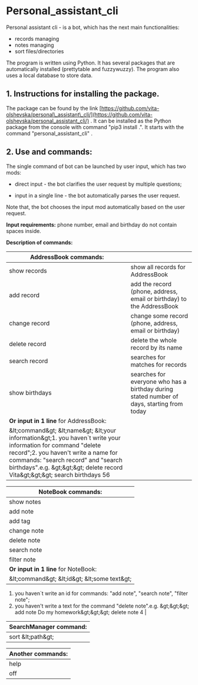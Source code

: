 # **Personal\_assistant\_cli**

Personal assistant cli - is a bot, which has the next main functionalities:

- records managing
- notes managing
- sort files/directories

The program is written using Python. It has several packages that are automatically installed (prettytable and fuzzywuzzy). The program also uses a local database to store data.

## 1. Instructions for installing the package.

The package can be found by the link [https://github.com/vita-olshevska/personal\_assistant\_cli/](https://github.com/vita-olshevska/personal_assistant_cli/) .
It can be installed as the Python package from the console with command &quot;pip3 install .&quot;. It starts with the command &quot;personal\_assistant\_cli&quot; .

## 2. Use and commands:

The single command of bot can be launched by user input, which has two mods:

- direct input - the bot clarifies the user request by multiple questions;

- input in a single line - the bot automatically parses the user request.

Note that, the bot chooses the input mod automatically based on the user request.

**Input requirements:**
   phone number, email and birthday do not contain spaces inside.

**Description of commands:**

| **AddressBook commands:** | |
| --- |:---   |
| show records | show all records for AddressBook |
| add record | add the record (phone, address, email or birthday) to the AddressBook |
| change record | change some record (phone, address, email or birthday) |
| delete record | delete the whole record by its name |
| search record | searches for matches for records |
| show birthdays | searches for everyone who has a birthday during stated number of days, starting from today |
| **Or input in 1 line** for AddressBook: |
| \&lt;command\&gt; \&lt;name\&gt; \&lt;your information\&gt;1. you haven`t write your information for command &quot;delete record&quot;;2. you haven&#39;t write a name for commands: &quot;search record&quot; and &quot;search birthdays&quot;.e.g. \&gt;\&gt;\&gt; delete record Vita\&gt;\&gt;\&gt; search birthdays 56 |

| **NoteBook commands:** |
| --- |
| show notes | show all notes for NoteBook |
| add note | add the note to the NoteBook |
| add tag | add tag to an existing note |
| change note | change the note for its id from the table |
| delete note | delete the whole note by its id |
| search note | searches for matches for notes |
| filter note | searches for matches for tags |
| **Or input in 1 line** for NoteBook: |
| \&lt;command\&gt; \&lt;id\&gt; \&lt;some text\&gt;
1. you haven`t write an id for commands: &quot;add note&quot;, &quot;search note&quot;, &quot;filter note&quot;;
 2. you haven&#39;t write a text for the command &quot;delete note&quot;.e.g. \&gt;\&gt;\&gt; add note Do my homework\&gt;\&gt;\&gt; delete note 4 |

| **SearchManager command:** |
| --- |
| sort \&lt;path\&gt; | sorts all files by folders (music, videos, pictures, documents, archives, other) |

| **Another commands:** |
| --- |
| help | displays a table of commands for each module |
| off | turn off the bot |
